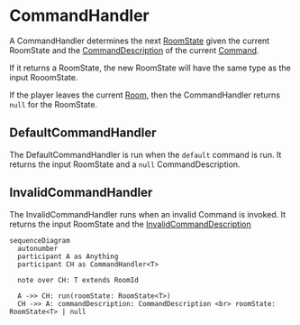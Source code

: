 # CommandHandler

A CommandHandler determines the next [RoomState](../data/roomState.md) given the current RoomState
and the [CommandDescription](../data/commandDescription.md) of the current [Command](../data/command.md).

If it returns a RoomState, the new RoomState will have the same type as the input RooomState.

If the player leaves the current [Room](../data/room.md), then the CommandHandler returns `null` for the RoomState.

## DefaultCommandHandler

The DefaultCommandHandler is run when the `default` command is run. It returns the input RoomState and a `null` CommandDescription.

## InvalidCommandHandler

The InvalidCommandHandler runs when an invalid Command is invoked.
It returns the input RoomState and the [InvalidCommandDescription](../data/commandDescription#invalidcommanddescription)

```mermaid
sequenceDiagram
  autonumber
  participant A as Anything
  participant CH as CommandHandler<T>

  note over CH: T extends RoomId

  A ->> CH: run(roomState: RoomState<T>)
  CH ->> A: commandDescription: CommandDescription <br> roomState: RoomState<T> | null
```
